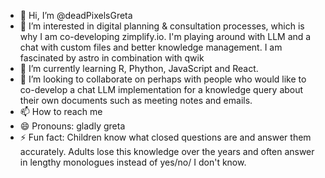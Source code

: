 - 👋 Hi, I’m @deadPixelsGreta
- 👀 I’m interested in digital planning & consultation processes, which is why I am co-developing zimplify.io. I'm playing around with LLM and a chat with custom files and better knowledge management. I am fascinated by astro in combination with qwik
- 🌱 I’m currently learning R, Phython, JavaScript and React.
- 💞️ I’m looking to collaborate on perhaps with people who would like to co-develop a chat LLM implementation for a knowledge query about their own documents such as meeting notes and emails.
- 📫 How to reach me 
- 😄 Pronouns: gladly greta
- ⚡ Fun fact: Children know what closed questions are and answer them accurately. Adults lose this knowledge over the years and often answer in lengthy monologues instead of yes/no/ I don't know.

<!---
deadPixelsGreta/deadPixelsGreta is a ✨ special ✨ repository because its `README.md` (this file) appears on your GitHub profile.
You can click the Preview link to take a look at your changes.
--->

